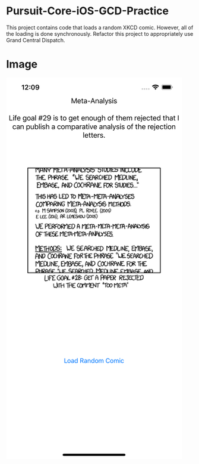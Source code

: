# Pursuit-Core-iOS-GCD-Practice


This project contains code that loads a random XKCD comic.  However, all of the loading is done synchronously.  Refactor this project to appropriately use Grand Central Dispatch.

# Image

![screenshot](./xkcdScreenshot.png)


